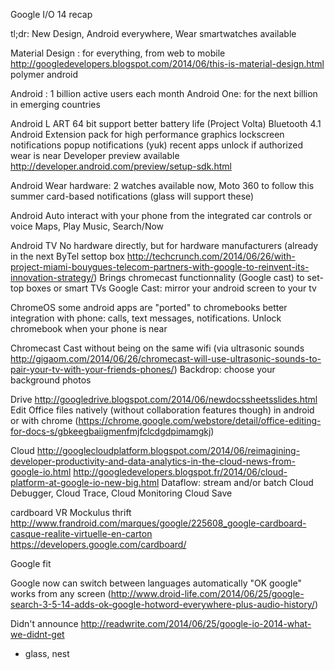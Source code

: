 Google I/O 14 recap

tl;dr: New Design, Android everywhere, Wear smartwatches available

Material Design : for everything, from web to mobile
http://googledevelopers.blogspot.com/2014/06/this-is-material-design.html
	polymer
	android

Android : 1 billion active users each month
Android One: for the next billion in emerging countries

Android L
	ART
	64 bit support
	better battery life (Project Volta)
	Bluetooth 4.1
	Android Extension pack for high performance graphics
	lockscreen notifications
	popup notifications (yuk)
	recent apps
	unlock if authorized wear is near
	Developer preview available http://developer.android.com/preview/setup-sdk.html

Android Wear
	hardware: 2 watches available now, Moto 360 to follow this summer
	card-based
	notifications (glass will support these)

Android Auto
	interact with your phone from the integrated car controls or voice
	Maps, Play Music, Search/Now

Android TV
	No hardware directly, but for hardware manufacturers (already in the next ByTel settop box http://techcrunch.com/2014/06/26/with-project-miami-bouygues-telecom-partners-with-google-to-reinvent-its-innovation-strategy/)
	Brings chromecast functionnality (Google cast) to set-top boxes or smart TVs
	Google Cast: mirror your android screen to your tv

ChromeOS
	some android apps are "ported" to chromebooks
	better integration with phone: calls, text messages, notifications. Unlock chromebook when your phone is near

Chromecast
	Cast without being on the same wifi (via ultrasonic sounds http://gigaom.com/2014/06/26/chromecast-will-use-ultrasonic-sounds-to-pair-your-tv-with-your-friends-phones/)
	Backdrop: choose your background photos

Drive
http://googledrive.blogspot.com/2014/06/newdocssheetsslides.html
	Edit Office files natively (without collaboration features though) in android or with chrome (https://chrome.google.com/webstore/detail/office-editing-for-docs-s/gbkeegbaiigmenfmjfclcdgdpimamgkj)

Cloud
http://googlecloudplatform.blogspot.com/2014/06/reimagining-developer-productivity-and-data-analytics-in-the-cloud-news-from-google-io.html
http://googledevelopers.blogspot.fr/2014/06/cloud-platform-at-google-io-new-big.html
	Dataflow: stream and/or batch
	Cloud Debugger, Cloud Trace, Cloud Monitoring
	Cloud Save

cardboard VR
Mockulus thrift
http://www.frandroid.com/marques/google/225608_google-cardboard-casque-realite-virtuelle-en-carton
https://developers.google.com/cardboard/

Google fit


Google now can switch between languages automatically
"OK google" works from any screen (http://www.droid-life.com/2014/06/25/google-search-3-5-14-adds-ok-google-hotword-everywhere-plus-audio-history/)

Didn't announce
http://readwrite.com/2014/06/25/google-io-2014-what-we-didnt-get
- glass, nest
